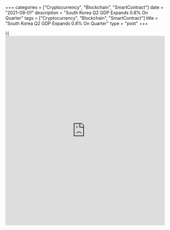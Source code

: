 +++
categories = ["Cryptocurrency", "Blockchain", "SmartContract"]
date = "2021-09-01"
description = "South Korea Q2 GDP Expands 0.8% On Quarter"
tags = ["Cryptocurrency", "Blockchain", "SmartContract"]
title = "South Korea Q2 GDP Expands 0.8% On Quarter"
type = "post"
+++

{{<iframe id="large-banner" src="https://www.bounty.group/#slide=22.0" width="100%" height="600" scrolling="no" style="border: 0px solid rgb(216, 221, 230); border-radius: 3px;">}}

South Korea's gross domestic product climbed a seasonally adjusted 0.8
percent on quarter in the second quarter of 2021, the Bank of Korea said
in Thursday's final reading.

That was up from 0.7 percent in July's advance estimate and it follows
the 1.7 percent in the previous three months.

Real gross national income increased by 0.1 percent in the second
quarter compared to the previous quarter.

On the production side, manufacturing fell by 1.3 percent, mainly in
transportation equipment and fabricated metal products. Construction
declined by 1.3 percent, owing to decreases in building construction and
civil engineering. Services grew by 2.1 percent, with increases in
transportation & storage and cultural & other services.

On the expenditure side, private consumption was up by 3.6 percent, as
expenditures on semi-durable goods (clothing) and services (recreation &
culture, restaurants & accommodation services) increased. Government
consumption rose by 3.9 percent, mainly due to increased expenditures on
[health][1] care benefits.

Construction investment contracted by 2.3 percent, as building
construction and civil engineering both decreased. Facilities investment
grew by 1.1 percent, driven by an increase in transportation equipment.

Exports fell by 2.0 percent, due to decreases in motor vehicles and
LCDs. Imports were up by 2.8 percent, owing to increased imports of
basic metals and chemical products.

On an annualized basis, GDP was up 6.0 percent - again marking a slight
upward revision from 5.9 percent in the advance estimate. That's up
sharply from 1.9 percent in the first quarter.

Nominal GNI rose by 2.4 percent in the second quarter of 2021 relative
to the quarter before, increasing more than nominal GDP (1.9 percent) as
net factor income from the rest of the world increased.

Real GNI grew by 0.1 percent compared to the previous quarter,
increasing less than real GDP (0.8 percent) as the [terms](https://www.fintechee.com/terms/) of trade
worsened. The GDP deflator increased by 1.6 percent year on year.

The gross saving ratio (gross saving/gross national disposable income)
stood at 35.8 percent, 1.7 percentage points lower than in the previous
quarter, as the final consumption expenditure (5.0 percent) increased
more than the nominal gross national disposable income (2.2 percent).

The gross domestic investment ratio (gross capital formation/GNDI) was
31.7 percent, 0.7 percentage points higher than in the previous quarter,
due to an increase in facilities investment.

Also on Thursday, Statistics Korea said that consumer prices in South
Korea were up 2.6 percent on year in August. That was unchanged from the
July reading, although it exceeded expectations for 2.3 percent.

On a monthly basis, consumer prices rose 0.6 percent - also beating
forecasts for 0.3 percent and up from 0.2 percent in the previous month.

Core CPI, which excludes volatile food prices, rose 0.3 percent on month
and 1.3 percent on year after gaining 0.4 percent on month and 1.2
percent on year in July.

For comments and feedback [contact](https://www.playgroundfx.com/contact/): editorial@rtt[news](https://www.letsplayfx.com/blog/forex-news-website/).com

[Economic News][2]

 **What parts of the world are seeing the best (and worst) economic
performances lately? Click[here][3] to check out our [Econ Scorecard][3]
and find out! See up-to-the-moment [ranking](https://www.playgroundfx.com/blog/crypto-exchange-ranking/)s for the best and worst
performers in [GDP][3], [unemployment rate][4], [inflation][5] and much
more.**

   1. www.rtt[news](https://www.letsplayfx.com/blog/forex-news-website/).com/Content/Health.aspx
   2. www.rtt[news](https://www.letsplayfx.com/blog/forex-news-website/).com/Content/EconomicNews.aspx
   3. www.rtt[news](https://www.letsplayfx.com/blog/forex-news-website/).com/economic-scorecard/world-rank/GDP/highest-performance.aspx
   4. www.rtt[news](https://www.letsplayfx.com/blog/forex-news-website/).com/economic-scorecard/world-rank/unemployment-rate/lowest-performance.aspx
   5. www.rtt[news](https://www.letsplayfx.com/blog/forex-news-website/).com/economic-scorecard/world-rank/CPI/highest-performance.aspx